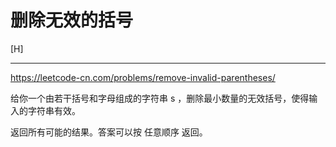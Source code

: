 # 删除无效的括号

[H]

---

https://leetcode-cn.com/problems/remove-invalid-parentheses/


给你一个由若干括号和字母组成的字符串 s ，删除最小数量的无效括号，使得输入的字符串有效。

返回所有可能的结果。答案可以按 任意顺序 返回。